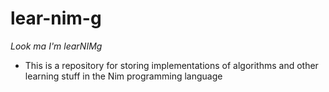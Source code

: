 # lear-nim-g
*Look ma I'm learNIMg*

- This is a repository for storing implementations of algorithms and other learning stuff in the Nim programming language
